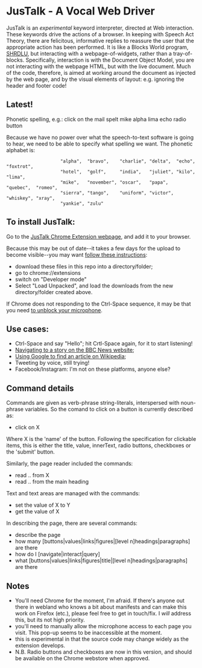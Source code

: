 # JusTalk - A Vocal Web Driver

JusTalk is an *experimental* keyword interpreter, directed at Web interaction.
These keywords drive the actions of a browser.
In keeping with Speech Act Theory, there are felicitous, informative replies to 
reassure the user that the appropriate action has been performed.
It is like a Blocks World program,
[SHRDLU](https://en.wikipedia.org/wiki/SHRDLU), 
but interacting with a webpage-of-widgets, rather than a tray-of-blocks.
Specifically, interaction is with the Document Object Model,
you are not interacting with the webpage HTML, 
but with the live document.
Much of the code, therefore, is aimed at working around the document as injected 
by the web page, and by the visual elements of layout:
e.g. ignoring the header and footer code!

## Latest!
Phonetic spelling, e.g.: click on the mail spelt mike alpha lima echo radio button

Because we have no power over what the speech-to-text software is going to hear,
we need to be able to specify what spelling we want. The phonetic alphabet is:

                        "alpha",  "bravo",    "charlie", "delta",  "echo",   "foxtrot",
                        "hotel",  "golf",     "india",   "juliet", "kilo",    "lima",
                        "mike",   "november", "oscar",   "papa",   "quebec",  "romeo", 
                        "sierra", "tango",    "uniform", "victor", "whiskey", "xray",
                        "yankie", "zulu"

## To install JusTalk:

Go to the [JusTalk Chrome Extension webpage](https://chrome.google.com/webstore/search/enguage?h1=en), and add it to your browser.

Because this may be out of date--it takes a few days for the upload to become visible--you may want [follow these instructions](https://youtu.be/6yZKteo1a2I):

- download these files in this repo into a directory/folder;
- go to chrome://extensions
- switch on "Developer mode"
- Select "Load Unpacked", and load the downloads from the new directory/folder created above.

If Chrome does not responding to the Ctrl-Space sequence, it
may be that you need [to unblock your microphone](https://www.youtube.com/watch?v=TiZcsd_BahU).

## Use cases:

- Ctrl-Space and say "Hello"; hit Crtl-Space again, for it to start listening!
- [Navigating to a story on the BBC News website](https://www.youtube.com/watch?v=Q9PAZGEJe0E&t=2s);
- [Using Google to find an article on Wikipedia](https://www.youtube.com/watch?v=yWuij7lBooQ);
- Tweeting by voice, still trying!
- Facebook/Instagram: I'm not on these platforms, anyone else?

## Command details

Commands are given as verb-phrase string-literals, interspersed with noun-phrase variables.
So the comand to click on a button is currently described as:
- click on X

Where X is the 'name' of the button. Following the specification for clickable items, this is either the title, value, innerText, radio buttons, checkboxes or the 'submit' button.

Similarly, the page reader included the commands:
- read .. from X
- read .. from the main heading

Text and text areas are managed with the commands:
- set the value of X to Y
- get the value of X

In describing the page, there are several commands:
- describe the page
- how many \[buttons|values|links|figures|[level n]headings|paragraphs] are there
- how do I \[navigate|interact|query]
- what \[buttons|values|links|figures|title|[level n]headings|paragraphs] are there

## Notes

- You'll need Chrome for the moment, I'm afraid.
If there's anyone out there in webland who knows a bit about manifests and can make 
this work on Firefox (etc.), please feel free to get in touch/fix. I *will* address this, but its not high priority.
- you'll need to manually allow the microphone access to each page you visit. This pop-up seems to be inaccessible at the moment.
- this is experimental in that the source code may change widely as the extension develops.
- N.B. Radio buttons and checkboxes are now in this version, and should be available on the Chrome webstore when approved.
